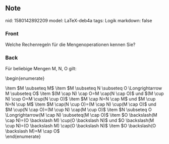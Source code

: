 ## Note
nid: 1580142892209
model: LaTeX-deb4a
tags: Logik
markdown: false

### Front
Welche Rechenregeln für die Mengenoperationen kennen Sie?

### Back
Für beliebige Mengen M, N, O gilt:<div>\begin{enumerate}
<div>\item $M \subseteq M$
\item $M \subseteq N \subseteq O \Longrightarrow M \subseteq O$
\item $(M \cap N) \cap O=M \cap(N \cap O)$ und $(M \cup N) \cup O=M \cup(N \cup O)$
\item $M \cap N=N \cap M$ und $M \cup N=N \cup M$
\item $M \cap(N \cup O)=(M \cap N) \cup(M \cap O)$ und $M \cup(N \cap O)=(M \cup N) \cap(M \cup O)$
\item $N \subseteq O \Longrightarrow(M \cap N) \subseteq(M \cap O)$
\item $O \backslash(M \cap N)=(O \backslash M) \cup(O \backslash N)$ und $O \backslash(M \cup N)=(O \backslash M) \cap(O \backslash N)$
\item $O \backslash(O \backslash M)=M \cap O$
</div></div><div>\end{enumerate}</div>

